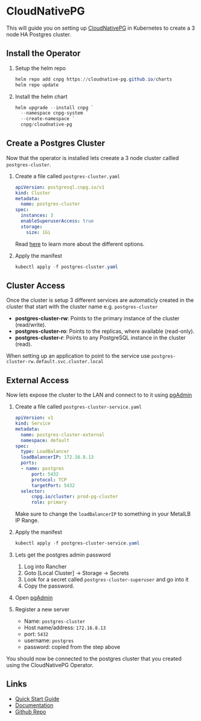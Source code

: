 # CloudNativePG

This will guide you on setting up [CloudNativePG](https://cloudnative-pg.io/) in Kubernetes to create a 3 node HA Postgres cluster.

## Install the Operator

1. Setup the helm repo

    ```powershell
    helm repo add cnpg https://cloudnative-pg.github.io/charts
    helm repo update
    ```

2. Install the helm chart

    ```powershell
    helm upgrade --install cnpg `
      --namespace cnpg-system `
      --create-namespace `
      cnpg/cloudnative-pg
    ```

## Create a Postgres Cluster

Now that the operator is installed lets creeate a 3 node cluster callled `postgres-cluster`.

1. Create a file called `postgres-cluster.yaml`

    ```yaml
    apiVersion: postgresql.cnpg.io/v1
    kind: Cluster
    metadata:
      name: postgres-cluster
    spec:
      instances: 3
      enableSuperuserAccess: true
      storage:
        size: 1Gi
    ```
    Read [here](https://cloudnative-pg.io/documentation/1.20/cloudnative-pg.v1/#postgresql-cnpg-io-v1-ClusterSpec) to learn more about the different options.

2. Apply the manifest

    ```powershell
    kubectl apply -f postgres-cluster.yaml
    ```

## Cluster Access

Once the cluster is setup 3 different services are automaticly created in the cluster that start with the cluster name e.g. `postgres-cluster`

- **postgres-cluster-rw**: Points to the primary instance of the cluster (read/write).
- **postgres-cluster-ro**: Points to the replicas, where available (read-only).
- **postgres-cluster-r**: Points to any PostgreSQL instance in the cluster (read).

When setting up an application to point to the service use `postgres-cluster-rw.default.svc.cluster.local`

## External Access

Now lets expose the cluster to the LAN and connect to to it using [pgAdmin](https://www.pgadmin.org/download/pgadmin-4-windows/)

1. Create a file called `postgres-cluster-service.yaml`

    ```yaml
    apiVersion: v1
    kind: Service
    metadata:
      name: postgres-cluster-external
      namespace: default
    spec:
      type: LoadBalancer
      loadBalancerIP: 172.16.8.13
      ports:
      - name: postgres
          port: 5432
          protocol: TCP
          targetPort: 5432
      selector:
          cnpg.io/cluster: prod-pg-cluster
          role: primary
    ```
    Make sure to change the `loadBalancerIP` to something in your MetalLB IP Range.

2. Apply the manifest
    ```powershell
    kubectl apply -f postgres-cluster-service.yaml
    ```

3. Lets get the postgres admin password
    1. Log into Rancher
    2. Goto [Local Cluster] -> Storage -> Secrets
    3. Look for a secret called `postgres-cluster-superuser` and go into it
    4. Copy the password.

4. Open [pgAdmin](https://www.pgadmin.org/download/pgadmin-4-windows/)
5. Register a new server
    - Name: `postgres-cluster`
    - Host name/address: `172.16.8.13`
    - port: `5432`
    - username: `postgres`
    - password: copied from the step above

You should now be connected to the postgres cluster that you created using the CloudNativePG Operator.


## Links

- [Quick Start Guide](https://cloudnative-pg.io/documentation/1.16/quickstart/)
- [Documentation](https://cloudnative-pg.io/documentation/1.24/)
- [Github Repo](https://github.com/cloudnative-pg/cloudnative-pg/)